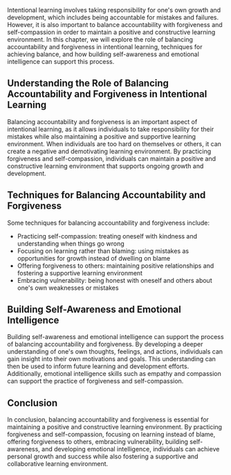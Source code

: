 
Intentional learning involves taking responsibility for one's own growth and development, which includes being accountable for mistakes and failures. However, it is also important to balance accountability with forgiveness and self-compassion in order to maintain a positive and constructive learning environment. In this chapter, we will explore the role of balancing accountability and forgiveness in intentional learning, techniques for achieving balance, and how building self-awareness and emotional intelligence can support this process.

Understanding the Role of Balancing Accountability and Forgiveness in Intentional Learning
------------------------------------------------------------------------------------------

Balancing accountability and forgiveness is an important aspect of intentional learning, as it allows individuals to take responsibility for their mistakes while also maintaining a positive and supportive learning environment. When individuals are too hard on themselves or others, it can create a negative and demotivating learning environment. By practicing forgiveness and self-compassion, individuals can maintain a positive and constructive learning environment that supports ongoing growth and development.

Techniques for Balancing Accountability and Forgiveness
-------------------------------------------------------

Some techniques for balancing accountability and forgiveness include:

* Practicing self-compassion: treating oneself with kindness and understanding when things go wrong
* Focusing on learning rather than blaming: using mistakes as opportunities for growth instead of dwelling on blame
* Offering forgiveness to others: maintaining positive relationships and fostering a supportive learning environment
* Embracing vulnerability: being honest with oneself and others about one's own weaknesses or mistakes

Building Self-Awareness and Emotional Intelligence
--------------------------------------------------

Building self-awareness and emotional intelligence can support the process of balancing accountability and forgiveness. By developing a deeper understanding of one's own thoughts, feelings, and actions, individuals can gain insight into their own motivations and goals. This understanding can then be used to inform future learning and development efforts. Additionally, emotional intelligence skills such as empathy and compassion can support the practice of forgiveness and self-compassion.

Conclusion
----------

In conclusion, balancing accountability and forgiveness is essential for maintaining a positive and constructive learning environment. By practicing forgiveness and self-compassion, focusing on learning instead of blame, offering forgiveness to others, embracing vulnerability, building self-awareness, and developing emotional intelligence, individuals can achieve personal growth and success while also fostering a supportive and collaborative learning environment.
